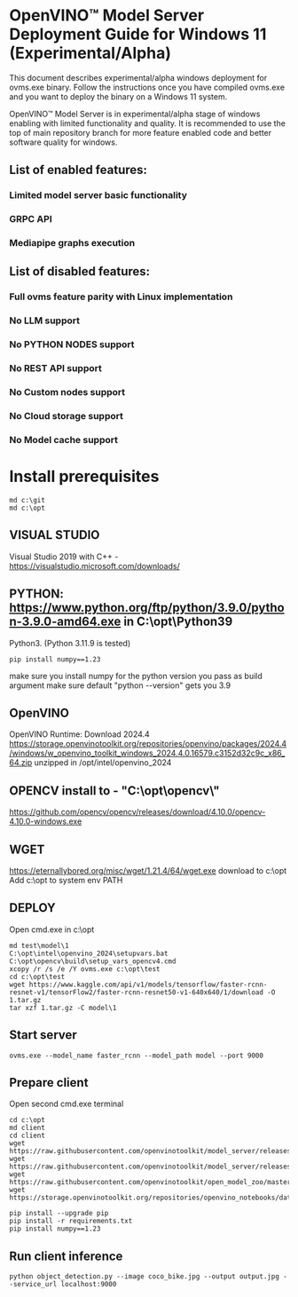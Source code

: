 # OpenVINO&trade; Model Server Deployment Guide for Windows 11 (Experimental/Alpha)
This document describes experimental/alpha windows deployment for ovms.exe binary.
Follow the instructions once you have compiled ovms.exe and you want to deploy the binary on a Windows 11 system.

OpenVINO&trade; Model Server is in experimental/alpha stage of windows enabling with limited functionality and quality.
It is recommended to use the top of main repository branch for more feature enabled code and better software quality for windows.

## List of enabled features:
### Limited model server basic functionality
### GRPC API
### Mediapipe graphs execution

## List of disabled features:
### Full ovms feature parity with Linux implementation
### No LLM support
### No PYTHON NODES support
### No REST API support
### No Custom nodes support
### No Cloud storage support
### No Model cache support

# Install prerequisites
```
md c:\git
md c:\opt
```

## VISUAL STUDIO
Visual Studio 2019 with C++ - https://visualstudio.microsoft.com/downloads/

## PYTHON: https://www.python.org/ftp/python/3.9.0/python-3.9.0-amd64.exe in C:\opt\Python39
Python3. (Python 3.11.9 is tested)
```
pip install numpy==1.23
```
make sure you install numpy for the python version you pass as build argument
make sure default "python --version" gets you 3.9

## OpenVINO
OpenVINO Runtime: Download 2024.4 https://storage.openvinotoolkit.org/repositories/openvino/packages/2024.4/windows/w_openvino_toolkit_windows_2024.4.0.16579.c3152d32c9c_x86_64.zip
unzipped in /opt/intel/openvino_2024

## OPENCV install to - "C:\\opt\\opencv\\"
https://github.com/opencv/opencv/releases/download/4.10.0/opencv-4.10.0-windows.exe

## WGET
https://eternallybored.org/misc/wget/1.21.4/64/wget.exe download to c:\opt
Add c:\opt to system env PATH

## DEPLOY
Open cmd.exe in c:\opt
```
md test\model\1
C:\opt\intel\openvino_2024\setupvars.bat
C:\opt\opencv\build\setup_vars_opencv4.cmd
xcopy /r /s /e /Y ovms.exe c:\opt\test
cd c:\opt\test
wget https://www.kaggle.com/api/v1/models/tensorflow/faster-rcnn-resnet-v1/tensorFlow2/faster-rcnn-resnet50-v1-640x640/1/download -O 1.tar.gz
tar xzf 1.tar.gz -C model\1
```

## Start server
```
ovms.exe --model_name faster_rcnn --model_path model --port 9000
```

## Prepare client
Open second cmd.exe terminal
```
cd c:\opt
md client
cd client
wget https://raw.githubusercontent.com/openvinotoolkit/model_server/releases/2024/5/demos/object_detection/python/object_detection.py
wget https://raw.githubusercontent.com/openvinotoolkit/model_server/releases/2024/5/demos/object_detection/python/requirements.txt
wget https://raw.githubusercontent.com/openvinotoolkit/open_model_zoo/master/data/dataset_classes/coco_91cl.txt
wget https://storage.openvinotoolkit.org/repositories/openvino_notebooks/data/data/image/coco_bike.jpg

pip install --upgrade pip
pip install -r requirements.txt
pip install numpy==1.23
```

## Run client inference
```
python object_detection.py --image coco_bike.jpg --output output.jpg --service_url localhost:9000
```